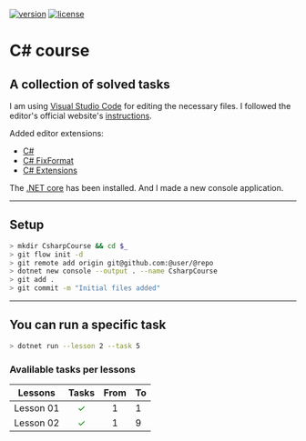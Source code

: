 [![version][version-badge]][changelog] [![license][license-badge]][license]

# C&#35; course

## A collection of solved tasks

I am using [Visual Studio Code] for editing the necessary files. I followed the
editor's official website's [instructions].

Added editor extensions:

*   [C#]
*   [C# FixFormat]
*   [C# Extensions]

The [.NET core] has been installed. And I made a new console application.

---

## Setup

```sh
> mkdir CsharpCourse && cd $_
> git flow init -d
> git remote add origin git@github.com:@user/@repo
> dotnet new console --output . --name CsharpCourse
> git add .
> git commit -m "Initial files added"
```

---

## You can run a specific task

```sh
> dotnet run --lesson 2 --task 5
```

### Avalilable tasks per lessons

| Lessons | Tasks | From | To |
|---|:---:|:---:|---|
| Lesson 01 | <span style="color:green">&#10003;</span> | 1 | 1 |
| Lesson 02 | <span style="color:green">&#10003;</span> | 1 | 9 |

[visual studio code]: https://code.visualstudio.com 'Visual Studio Code'
[instructions]: https://code.visualstudio.com/docs/languages/csharp 'instructions'
[c#]: https://marketplace.visualstudio.com/items?itemName=ms-vscode.csharp 'C#'
[c# fixformat]: https://marketplace.visualstudio.com/items?itemName=Leopotam.csharpfixformat 'C# FixFormat'
[c# extensions]: https://marketplace.visualstudio.com/items?itemName=jchannon.csharpextensions 'C# Extensions'
[.net core]: https://microsoft.com/net/core '.NET core'
[gitflow]: https://jeffkreeftmeijer.com/git-flow 'GitFlow'
[license-badge]: https://img.shields.io/badge/license-MIT-blue.svg
[license]: ./LICENSE 'MIT license'

[version-badge]: https://img.shields.io/badge/version-1.0.0-blue.svg
[changelog]: ./CHANGELOG.md 'Changelog'

